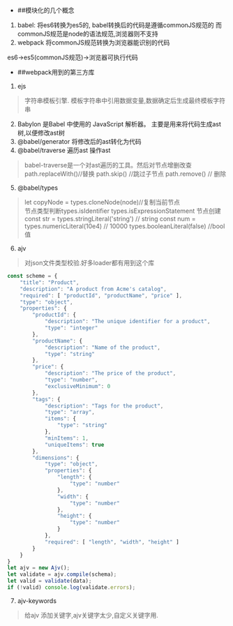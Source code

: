 - ##模块化的几个概念
1. babel: 将es6转换为es5的, babel转换后的代码是遵循commonJS规范的 而commonJS规范是node的语法规范,浏览器则不支持
2. webpack 将commonJS规范转换为浏览器能识别的代码

es6->es5(commonJS规范)->浏览器可执行代码


- ##webpack用到的第三方库
1. ejs
> 字符串模板引擎.  模板字符串中引用数据变量,数据确定后生成最终模板字符串
2. Babylon 是Babel 中使用的 JavaScript 解析器。 主要是用来将代码生成ast树,以便修改ast树
3. @babel/generator  将修改后的ast转化为代码
4. @babel/traverse  遍历ast 操作ast
> babel-traverse是一个对ast遍历的工具。然后对节点增删改查
>   path.replaceWith()//替换
>   path.skip() //跳过子节点
>   path.remove() // 删除
5. @babel/types
> let copyNode = types.cloneNode(node)//复制当前节点   
节点类型判断types.isIdentifier  types.isExpressionStatement
> 节点创建
const str = types.stringLiteral('string') // string
const num = types.numericLiteral(10e4) // 10000
> types.booleanLiteral(false) //bool值
6. ajv
> 对json文件类型校验.好多loader都有用到这个库
```javascript
const scheme = {
    "title": "Product",
    "description": "A product from Acme's catalog",
    "required": [ "productId", "productName", "price" ],
    "type": "object",
    "properties": {
        "productId": {
            "description": "The unique identifier for a product",
            "type": "integer"
        },
        "productName": {
            "description": "Name of the product",
            "type": "string"
        },
        "price": {
            "description": "The price of the product",
            "type": "number",
            "exclusiveMinimum": 0
        },
        "tags": {
            "description": "Tags for the product",
            "type": "array",
            "items": {
                "type": "string"
            },
            "minItems": 1,
            "uniqueItems": true
        },
        "dimensions": {
            "type": "object",
            "properties": {
                "length": {
                    "type": "number"
                },
                "width": {
                    "type": "number"
                },
                "height": {
                    "type": "number"
                }
            },
            "required": [ "length", "width", "height" ]
        }
    }
}
let ajv = new Ajv();
let validate = ajv.compile(schema);
let valid = validate(data);
if (!valid) console.log(validate.errors);
```
7. ajv-keywords
> 给ajv 添加关键字,ajv关键字太少,自定义关键字用.